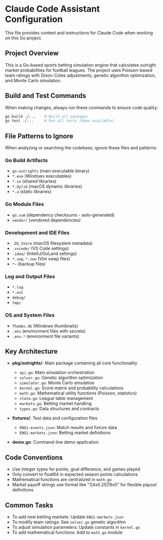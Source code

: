 # Claude Code Assistant Configuration

This file provides context and instructions for Claude Code when working on this Go project.

## Project Overview

This is a Go-based sports betting simulation engine that calculates outright market probabilities for football leagues. The project uses Poisson-based team ratings with Dixon-Coles adjustments, genetic algorithm optimization, and Monte Carlo simulation.

## Build and Test Commands

When making changes, always run these commands to ensure code quality:

```bash
go build ./...    # Build all packages
go test ./...     # Run all tests (when available)
```

## File Patterns to Ignore

When analyzing or searching the codebase, ignore these files and patterns:

### Go Build Artifacts
- `go-outrights` (main executable binary)
- `*.exe` (Windows executables)
- `*.so` (shared libraries)
- `*.dylib` (macOS dynamic libraries)
- `*.a` (static libraries)

### Go Module Files
- `go.sum` (dependency checksums - auto-generated)
- `vendor/` (vendored dependencies)

### Development and IDE Files
- `.DS_Store` (macOS filesystem metadata)
- `.vscode/` (VS Code settings)
- `.idea/` (IntelliJ/GoLand settings)
- `*.swp`, `*.swo` (Vim swap files)
- `*~` (backup files)

### Log and Output Files
- `*.log`
- `*.out`
- `debug/`
- `tmp/`

### OS and System Files
- `Thumbs.db` (Windows thumbnails)
- `.env` (environment files with secrets)
- `.env.*` (environment file variants)

## Key Architecture

- **pkg/outrights/**: Main package containing all core functionality
  - `api.go`: Main simulation orchestration
  - `solver.go`: Genetic algorithm optimization
  - `simulator.go`: Monte Carlo simulation
  - `kernel.go`: Score matrix and probability calculations
  - `math.go`: Mathematical utility functions (Poisson, statistics)
  - `state.go`: League table management
  - `markets.go`: Betting market handling
  - `types.go`: Data structures and contracts

- **fixtures/**: Test data and configuration files
  - `ENG1-events.json`: Match results and fixture data
  - `ENG1-markets.json`: Betting market definitions

- **demo.go**: Command-line demo application

## Code Conventions

- Use integer types for points, goal difference, and games played
- Only convert to float64 in expected season points calculations
- Mathematical functions are centralized in `math.go`
- Market payoff strings use format like "1|4x0.25|19x0" for flexible payout definitions

## Common Tasks

- To add new betting markets: Update `ENG1-markets.json`
- To modify team ratings: See `solver.go` genetic algorithm
- To adjust simulation parameters: Update constants in `kernel.go`
- To add mathematical functions: Add to `math.go` module